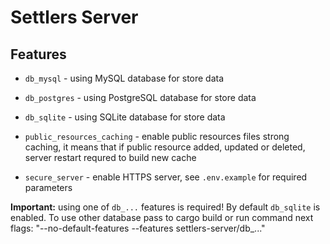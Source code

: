 # Settlers Server

## Features

- `db_mysql` - using MySQL database for store data

- `db_postgres` - using PostgreSQL database for store data

- `db_sqlite` - using SQLite database for store data

- `public_resources_caching` - enable public resources files strong caching, it means that if public resource added, updated or deleted, server restart requred to build new cache

- `secure_server` - enable HTTPS server, see `.env.example` for required parameters

**Important:** using one of `db_...` features is required! By default `db_sqlite` is enabled. To use other database pass to cargo build or run command next flags: "--no-default-features --features settlers-server/db_..."
